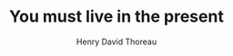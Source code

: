 ---
title: You must live in the present
dateAdded: 2019-03-10
text: You must live in the present, launch yourself on every wave, find your eternity in each moment. Fools stand on their island of opportunities and look toward another land. There is no other land; there is no other life but this.
author: Henry David Thoreau
topics:
  - Being present
  - Eternity
  - Life
---